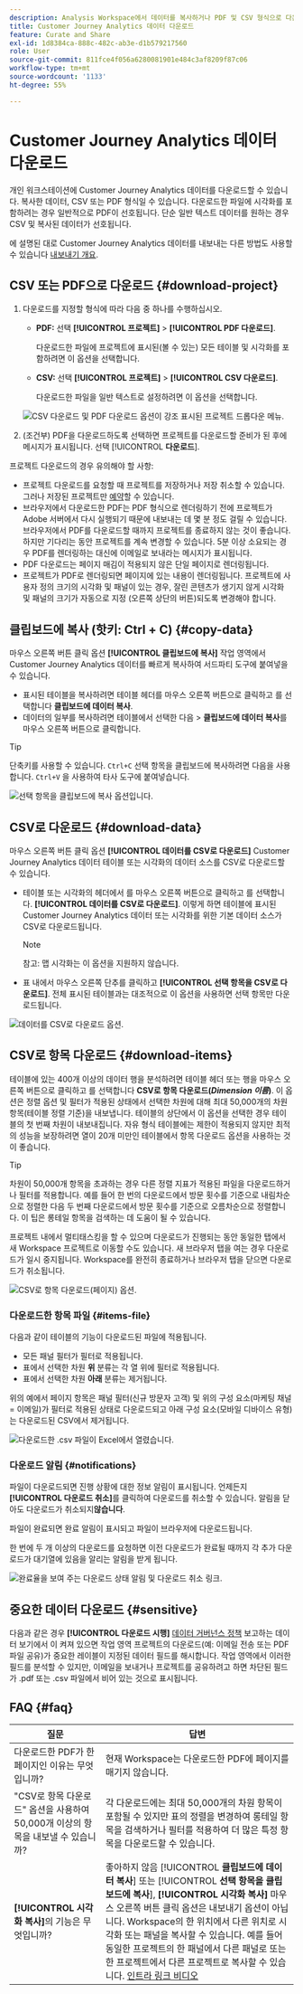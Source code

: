 ```yaml
---
description: Analysis Workspace에서 데이터를 복사하거나 PDF 및 CSV 형식으로 다운로드할 수 있습니다.
title: Customer Journey Analytics 데이터 다운로드
feature: Curate and Share
exl-id: 1d8384ca-888c-482c-ab3e-d1b579217560
role: User
source-git-commit: 811fce4f056a6280081901e484c3af8209f87c06
workflow-type: tm+mt
source-wordcount: '1133'
ht-degree: 55%

---
```


# Customer Journey Analytics 데이터 다운로드

개인 워크스테이션에 Customer Journey Analytics 데이터를 다운로드할 수 있습니다. 복사한 데이터, CSV 또는 PDF 형식일 수 있습니다. 다운로드한 파일에 시각화를 포함하려는 경우 일반적으로 PDF이 선호됩니다. 단순 일반 텍스트 데이터를 원하는 경우 CSV 및 복사된 데이터가 선호됩니다.

에 설명된 대로 Customer Journey Analytics 데이터를 내보내는 다른 방법도 사용할 수 있습니다 [내보내기 개요](/help/analysis-workspace/export/export-project-overview.md).

## CSV 또는 PDF으로 다운로드 {#download-project}

1. 다운로드를 지정할 형식에 따라 다음 중 하나를 수행하십시오.

   * **PDF:** 선택 **[!UICONTROL 프로젝트]** > **[!UICONTROL PDF 다운로드]**.

     다운로드한 파일에 프로젝트에 표시된(볼 수 있는) 모든 테이블 및 시각화를 포함하려면 이 옵션을 선택합니다.

   * **CSV:** 선택 **[!UICONTROL 프로젝트]** > **[!UICONTROL CSV 다운로드]**.

     다운로드한 파일을 일반 텍스트로 설정하려면 이 옵션을 선택합니다.

   ![CSV 다운로드 및 PDF 다운로드 옵션이 강조 표시된 프로젝트 드롭다운 메뉴.](assets/download-project.png)

1. (조건부) PDF을 다운로드하도록 선택하면 프로젝트를 다운로드할 준비가 된 후에 메시지가 표시됩니다. 선택 [!UICONTROL **다운로드**].

프로젝트 다운로드의 경우 유의해야 할 사항:

* 프로젝트 다운로드를 요청할 때 프로젝트를 저장하거나 저장 취소할 수 있습니다. 그러나 저장된 프로젝트만 [예약](/help/analysis-workspace/export/t-schedule-report.md)할 수 있습니다.
* 브라우저에서 다운로드한 PDF는 PDF 형식으로 렌더링하기 전에 프로젝트가 Adobe 서버에서 다시 실행되기 때문에 내보내는 데 몇 분 정도 걸릴 수 있습니다. 브라우저에서 PDF를 다운로드할 때까지 프로젝트를 종료하지 않는 것이 좋습니다. 하지만 기다리는 동안 프로젝트를 계속 변경할 수 있습니다. 5분 이상 소요되는 경우 PDF를 렌더링하는 대신에 이메일로 보내라는 메시지가 표시됩니다.
* PDF 다운로드는 페이지 매김이 적용되지 않은 단일 페이지로 렌더링됩니다.
* 프로젝트가 PDF로 렌더링되면 페이지에 있는 내용이 렌더링됩니다. 프로젝트에 사용자 정의 크기의 시각화 및 패널이 있는 경우, 잘린 콘텐츠가 생기지 않게 시각화 및 패널의 크기가 자동으로 지정 (오른쪽 상단의 버튼)되도록 변경해야 합니다.

## 클립보드에 복사 (핫키: Ctrl + C) {#copy-data}

마우스 오른쪽 버튼 클릭 옵션 **[!UICONTROL 클립보드에 복사]** 작업 영역에서 Customer Journey Analytics 데이터를 빠르게 복사하여 서드파티 도구에 붙여넣을 수 있습니다.

* 표시된 테이블을 복사하려면 테이블 헤더를 마우스 오른쪽 버튼으로 클릭하고 를 선택합니다 **클립보드에 데이터 복사**.
* 데이터의 일부를 복사하려면 테이블에서 선택한 다음 > **클립보드에 데이터 복사**&#x200B;를 마우스 오른쪽 버튼으로 클릭합니다.

>[!TIP]
>
>단축키를 사용할 수 있습니다. `Ctrl+C` 선택 항목을 클립보드에 복사하려면 다음을 사용합니다. `Ctrl+V` 을 사용하여 타사 도구에 붙여넣습니다.


![선택 항목을 클립보드에 복사 옵션입니다. ](assets/copy-selection.png)

## CSV로 다운로드 {#download-data}

마우스 오른쪽 버튼 클릭 옵션 **[!UICONTROL 데이터를 CSV로 다운로드]** Customer Journey Analytics 데이터 테이블 또는 시각화의 데이터 소스를 CSV로 다운로드할 수 있습니다.

* 테이블 또는 시각화의 헤더에서 를 마우스 오른쪽 버튼으로 클릭하고 를 선택합니다. **[!UICONTROL 데이터를 CSV로 다운로드]**. 이렇게 하면 테이블에 표시된 Customer Journey Analytics 데이터 또는 시각화를 위한 기본 데이터 소스가 CSV로 다운로드됩니다.

  >[!NOTE]
  >
  >  참고: 맵 시각화는 이 옵션을 지원하지 않습니다.


* 표 내에서 마우스 오른쪽 단추를 클릭하고 **[!UICONTROL 선택 항목을 CSV로 다운로드]**. 전체 표시된 테이블과는 대조적으로 이 옵션을 사용하면 선택 항목만 다운로드됩니다.

![데이터를 CSV로 다운로드 옵션.](assets/download-data-viz.png)

## CSV로 항목 다운로드 {#download-items}

테이블에 있는 400개 이상의 데이터 행을 분석하려면 테이블 헤더 또는 행을 마우스 오른쪽 버튼으로 클릭하고 를 선택합니다 **CSV로 항목 다운로드(_Dimension 이름_)**. 이 옵션은 정렬 옵션 및 필터가 적용된 상태에서 선택한 차원에 대해 최대 50,000개의 차원 항목(테이블 정렬 기준)을 내보냅니다. 테이블의 상단에서 이 옵션을 선택한 경우 테이블의 첫 번째 차원이 내보내집니다. 자유 형식 테이블에는 제한이 적용되지 않지만 최적의 성능을 보장하려면 열이 20개 미만인 테이블에서 항목 다운로드 옵션을 사용하는 것이 좋습니다.

>[!TIP]
>
> 차원이 50,000개 항목을 초과하는 경우 다른 정렬 지표가 적용된 파일을 다운로드하거나 필터를 적용합니다. 예를 들어 한 번의 다운로드에서 방문 횟수를 기준으로 내림차순으로 정렬한 다음 두 번째 다운로드에서 방문 횟수를 기준으로 오름차순으로 정렬합니다. 이 팁은 롱테일 항목을 검색하는 데 도움이 될 수 있습니다.

프로젝트 내에서 멀티태스킹을 할 수 있으며 다운로드가 진행되는 동안 동일한 탭에서 새 Workspace 프로젝트로 이동할 수도 있습니다. 새 브라우저 탭을 여는 경우 다운로드가 일시 중지됩니다. Workspace를 완전히 종료하거나 브라우저 탭을 닫으면 다운로드가 취소됩니다.

![CSV로 항목 다운로드(페이지) 옵션.](assets/download-items.png)

### 다운로드한 항목 파일 {#items-file}

다음과 같이 테이블의 기능이 다운로드된 파일에 적용됩니다.

* 모든 패널 필터가 필터로 적용됩니다.
* 표에서 선택한 차원 **위** 분류는 각 열 위에 필터로 적용됩니다.
* 표에서 선택한 차원 **아래** 분류는 제거됩니다.

위의 예에서 페이지 항목은 패널 필터(신규 방문자 고객) 및 위의 구성 요소(마케팅 채널 = 이메일)가 필터로 적용된 상태로 다운로드되고 아래 구성 요소(모바일 디바이스 유형)는 다운로드된 CSV에서 제거됩니다.

![다운로드한 .csv 파일이 Excel에서 열렸습니다.](assets/downloaded-file.png)

### 다운로드 알림 {#notifications}

파일이 다운로드되면 진행 상황에 대한 정보 알림이 표시됩니다. 언제든지 **[!UICONTROL 다운로드 취소]**&#x200B;를 클릭하여 다운로드를 취소할 수 있습니다. 알림을 닫아도 다운로드가 취소되지&#x200B;**않습니다**.

파일이 완료되면 완료 알림이 표시되고 파일이 브라우저에 다운로드됩니다.

한 번에 두 개 이상의 다운로드를 요청하면 이전 다운로드가 완료될 때까지 각 추가 다운로드가 대기열에 있음을 알리는 알림을 받게 됩니다.

![완료율을 보여 주는 다운로드 상태 알림 및 다운로드 취소 링크.](assets/toast.png)

## 중요한 데이터 다운로드 {#sensitive}

다음과 같은 경우 **[!UICONTROL 다운로드 시행]** [데이터 거버넌스 정책](/help/data-views/data-governance.md) 보고하는 데이터 보기에서 이 켜져 있으면 작업 영역 프로젝트의 다운로드(예: 이메일 전송 또는 PDF 파일 공유)가 중요한 레이블이 지정된 데이터 필드를 해시합니다. 작업 영역에서 이러한 필드를 분석할 수 있지만, 이메일을 보내거나 프로젝트를 공유하려고 하면 차단된 필드가 .pdf 또는 .csv 파일에서 비어 있는 것으로 표시됩니다.

## FAQ {#faq}

| 질문 | 답변 |
| --- | --- |
| 다운로드한 PDF가 한 페이지인 이유는 무엇입니까? | 현재 Workspace는 다운로드한 PDF에 페이지를 매기지 않습니다. |
| &quot;CSV로 항목 다운로드&quot; 옵션을 사용하여 50,000개 이상의 항목을 내보낼 수 있습니까? | 각 다운로드에는 최대 50,000개의 차원 항목이 포함될 수 있지만 표의 정렬을 변경하여 롱테일 항목을 검색하거나 필터를 적용하여 더 많은 특정 항목을 다운로드할 수 있습니다. |
| **[!UICONTROL 시각화 복사]**&#x200B;의 기능은 무엇입니까? | 좋아하지 않음 [!UICONTROL **클립보드에 데이터 복사**] 또는 [!UICONTROL **선택 항목을 클립보드에 복사**], **[!UICONTROL 시각화 복사]** 마우스 오른쪽 버튼 클릭 옵션은 내보내기 옵션이 아닙니다. Workspace의 한 위치에서 다른 위치로 시각화 또는 패널을 복사할 수 있습니다. 예를 들어 동일한 프로젝트의 한 패널에서 다른 패널로 또는 한 프로젝트에서 다른 프로젝트로 복사할 수 있습니다. [인트라 링크 비디오](https://experienceleague.adobe.com/docs/analytics-learn/tutorials/analysis-workspace/visualizations/intra-linking-in-analysis-workspace.html?lang=ko-KR) |

